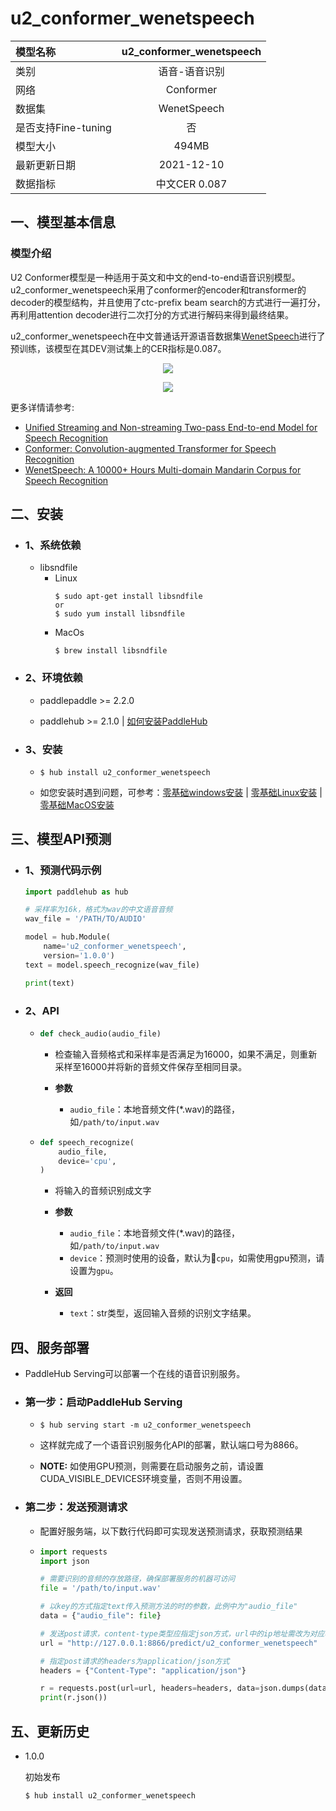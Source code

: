 # u2_conformer_wenetspeech

|模型名称|u2_conformer_wenetspeech|
| :--- | :---: |
|类别|语音-语音识别|
|网络|Conformer|
|数据集|WenetSpeech|
|是否支持Fine-tuning|否|
|模型大小|494MB|
|最新更新日期|2021-12-10|
|数据指标|中文CER 0.087 |

## 一、模型基本信息

### 模型介绍

U2 Conformer模型是一种适用于英文和中文的end-to-end语音识别模型。u2_conformer_wenetspeech采用了conformer的encoder和transformer的decoder的模型结构，并且使用了ctc-prefix beam search的方式进行一遍打分，再利用attention decoder进行二次打分的方式进行解码来得到最终结果。

u2_conformer_wenetspeech在中文普通话开源语音数据集[WenetSpeech](https://wenet-e2e.github.io/WenetSpeech/)进行了预训练，该模型在其DEV测试集上的CER指标是0.087。

<p align="center">
<img src="https://paddlehub.bj.bcebos.com/paddlehub-img/conformer.png" hspace='10'/> <br />
</p>

<p align="center">
<img src="https://paddlehub.bj.bcebos.com/paddlehub-img/u2_conformer.png" hspace='10'/> <br />
</p>

更多详情请参考:
- [Unified Streaming and Non-streaming Two-pass End-to-end Model for Speech Recognition](https://arxiv.org/abs/2012.05481)
- [Conformer: Convolution-augmented Transformer for Speech Recognition](https://arxiv.org/abs/2005.08100)
- [WenetSpeech: A 10000+ Hours Multi-domain Mandarin Corpus for Speech Recognition](https://arxiv.org/abs/2110.03370)

## 二、安装

- ### 1、系统依赖

  - libsndfile
    - Linux
      ```shell
      $ sudo apt-get install libsndfile
      or
      $ sudo yum install libsndfile
      ```
    - MacOs
      ```
      $ brew install libsndfile
      ```

- ### 2、环境依赖

  - paddlepaddle >= 2.2.0

  - paddlehub >= 2.1.0    | [如何安装PaddleHub](../../../../docs/docs_ch/get_start/installation.rst)

- ### 3、安装

  - ```shell
    $ hub install u2_conformer_wenetspeech
    ```
  - 如您安装时遇到问题，可参考：[零基础windows安装](../../../../docs/docs_ch/get_start/windows_quickstart.md)
 | [零基础Linux安装](../../../../docs/docs_ch/get_start/linux_quickstart.md) | [零基础MacOS安装](../../../../docs/docs_ch/get_start/mac_quickstart.md)


## 三、模型API预测  

- ### 1、预测代码示例

    ```python
    import paddlehub as hub

    # 采样率为16k，格式为wav的中文语音音频
    wav_file = '/PATH/TO/AUDIO'

    model = hub.Module(
        name='u2_conformer_wenetspeech',
        version='1.0.0')
    text = model.speech_recognize(wav_file)

    print(text)
    ```

- ### 2、API
  - ```python
    def check_audio(audio_file)
    ```
    - 检查输入音频格式和采样率是否满足为16000，如果不满足，则重新采样至16000并将新的音频文件保存至相同目录。

    - **参数**

      - `audio_file`：本地音频文件(*.wav)的路径，如`/path/to/input.wav`

  - ```python
    def speech_recognize(
        audio_file,
        device='cpu',
    )
    ```
    - 将输入的音频识别成文字

    - **参数**

      - `audio_file`：本地音频文件(*.wav)的路径，如`/path/to/input.wav`
      - `device`：预测时使用的设备，默认为`cpu`，如需使用gpu预测，请设置为`gpu`。

    - **返回**

      - `text`：str类型，返回输入音频的识别文字结果。


## 四、服务部署

- PaddleHub Serving可以部署一个在线的语音识别服务。

- ### 第一步：启动PaddleHub Serving

  - ```shell
    $ hub serving start -m u2_conformer_wenetspeech
    ```

  - 这样就完成了一个语音识别服务化API的部署，默认端口号为8866。

  - **NOTE:** 如使用GPU预测，则需要在启动服务之前，请设置CUDA_VISIBLE_DEVICES环境变量，否则不用设置。

- ### 第二步：发送预测请求

  - 配置好服务端，以下数行代码即可实现发送预测请求，获取预测结果

  - ```python
    import requests
    import json

    # 需要识别的音频的存放路径，确保部署服务的机器可访问
    file = '/path/to/input.wav'

    # 以key的方式指定text传入预测方法的时的参数，此例中为"audio_file"
    data = {"audio_file": file}

    # 发送post请求，content-type类型应指定json方式，url中的ip地址需改为对应机器的ip
    url = "http://127.0.0.1:8866/predict/u2_conformer_wenetspeech"

    # 指定post请求的headers为application/json方式
    headers = {"Content-Type": "application/json"}

    r = requests.post(url=url, headers=headers, data=json.dumps(data))
    print(r.json())
    ```

## 五、更新历史

* 1.0.0

  初始发布

  ```shell
  $ hub install u2_conformer_wenetspeech
  ```
